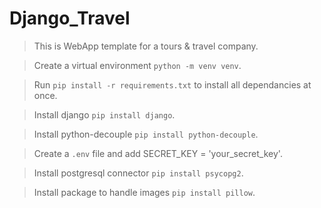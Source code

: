 # Django_Travel
> This is WebApp template for a tours & travel company.

> Create a virtual environment `python -m venv venv`.

> Run `pip install -r requirements.txt` to install all dependancies at once.

> Install django `pip install django`.

> Install python-decouple `pip install python-decouple`.

> Create a `.env` file and add SECRET_KEY = 'your_secret_key'.

> Install postgresql connector `pip install psycopg2`.

> Install package to handle images `pip install pillow`.
